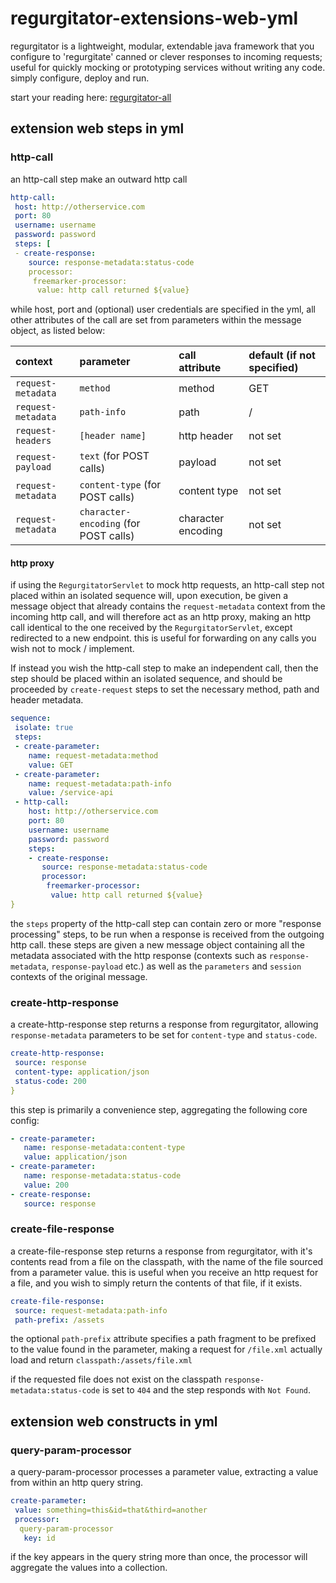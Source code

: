 # regurgitator-extensions-web-yml

regurgitator is a lightweight, modular, extendable java framework that you configure to 'regurgitate' canned or clever responses to incoming requests; useful for quickly mocking or prototyping services without writing any code. simply configure, deploy and run.

start your reading here: [regurgitator-all](https://talmeym.github.io/regurgitator-all#regurgitator)

## extension web steps in yml

### http-call 

an http-call step make an outward http call

```yml
http-call:
 host: http://otherservice.com
 port: 80
 username: username
 password: password
 steps: [
 - create-response:
    source: response-metadata:status-code
    processor:
     freemarker-processor:
      value: http call returned ${value}
```

while host, port and (optional) user credentials are specified in the yml, all other attributes of the call are set from parameters within the message object, as listed below:

|context|parameter|call attribute|default (if not specified)|
|:---|:---|:---|:---|
|``request-metadata``|``method``|method|GET|
|``request-metadata``|``path-info``|path|/|
|``request-headers``|``[header name]`` | http header |not set|
|``request-payload``|``text`` (for POST calls) |payload|not set|
|``request-metadata``|``content-type`` (for POST calls) |content type|not set|
|``request-metadata``|``character-encoding`` (for POST calls) |character encoding|not set|

#### http proxy

if using the ``RegurgitatorServlet`` to mock http requests, an http-call step not placed within an isolated sequence will, upon execution, be given a message object that already contains the ``request-metadata`` context from the incoming http call, and will therefore act as an http proxy, making an http call identical to the one received by the ``RegurgitatorServlet``, except redirected to a new endpoint. this is useful for forwarding on any calls you wish not to mock / implement.

If instead you wish the http-call step to make an independent call, then the step should be placed within an isolated sequence, and should be proceeded by ``create-request`` steps to set the necessary method, path and header metadata.

```yml
sequence:
 isolate: true
 steps:
 - create-parameter:
    name: request-metadata:method
    value: GET
 - create-parameter:
    name: request-metadata:path-info
    value: /service-api
 - http-call:
    host: http://otherservice.com
    port: 80
    username: username
    password: password
    steps:
    - create-response:
       source: response-metadata:status-code
       processor:
        freemarker-processor:
         value: http call returned ${value}
}
```

the ``steps`` property of the http-call step can contain zero or more "response processing" steps, to be run when a response is received from the outgoing http call. these steps are given a new message object containing all the metadata associated with the http response (contexts such as ``response-metadata``, ``response-payload`` etc.) as well as the ``parameters`` and ``session`` contexts of the original message. 

### create-http-response

a create-http-response step returns a response from regurgitator, allowing ``response-metadata`` parameters to be set for ``content-type`` and ``status-code``.

```yml
create-http-response:
 source: response
 content-type: application/json
 status-code: 200
}
```

this step is primarily a convenience step, aggregating the following core config:

```yml
- create-parameter:
   name: response-metadata:content-type
   value: application/json
- create-parameter:
   name: response-metadata:status-code
   value: 200
- create-response:
   source: response
```

### create-file-response

a create-file-response step returns a response from regurgitator, with it's contents read from a file on the classpath, with the name of the file sourced from a parameter value. this is useful when you receive an http request for a file, and you wish to simply return the contents of that file, if it exists.

```yml
create-file-response:
 source: request-metadata:path-info
 path-prefix: /assets
```

the optional ``path-prefix`` attribute specifies a path fragment to be prefixed to the value found in the parameter, making a request for ``/file.xml`` actually load and return ``classpath:/assets/file.xml``

if the requested file does not exist on the classpath ``response-metadata:status-code`` is set to ``404`` and the step responds with ``Not Found``.

## extension web constructs in yml

### query-param-processor

a query-param-processor processes a parameter value, extracting a value from within an http query string.

```yml
create-parameter:
 value: something=this&id=that&third=another
 processor:
  query-param-processor
   key: id
```

if the key appears in the query string more than once, the processor will aggregate the values into a collection.
